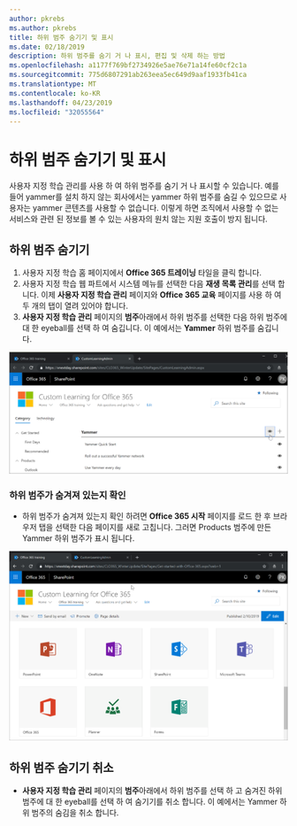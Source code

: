 ```yaml
---
author: pkrebs
ms.author: pkrebs
title: 하위 범주 숨기기 및 표시
ms.date: 02/18/2019
description: 하위 범주를 숨기 거 나 표시, 편집 및 삭제 하는 방법
ms.openlocfilehash: a1177f769bf2734926e5ae76e71a14fe60cf2c1a
ms.sourcegitcommit: 775d6807291ab263eea5ec649d9aaf1933fb41ca
ms.translationtype: MT
ms.contentlocale: ko-KR
ms.lasthandoff: 04/23/2019
ms.locfileid: "32055564"
---
```

# <a name="hide-and-show-subcategories"></a>하위 범주 숨기기 및 표시

사용자 지정 학습 관리를 사용 하 여 하위 범주를 숨기 거 나 표시할 수 있습니다. 예를 들어 yammer를 설치 하지 않는 회사에서는 yammer 하위 범주를 숨길 수 있으므로 사용자는 yammer 콘텐츠를 사용할 수 없습니다. 이렇게 하면 조직에서 사용할 수 없는 서비스와 관련 된 정보를 볼 수 있는 사용자의 원치 않는 지원 호출이 방지 됩니다.

## <a name="hide-a-subcategory"></a>하위 범주 숨기기 

1. 사용자 지정 학습 홈 페이지에서 **Office 365 트레이닝** 타일을 클릭 합니다.
2. 사용자 지정 학습 웹 파트에서 시스템 메뉴를 선택한 다음 **재생 목록 관리**를 선택 합니다. 이제 **사용자 지정 학습 관리** 페이지와 **Office 365 교육** 페이지를 사용 하 여 두 개의 탭이 열려 있어야 합니다. 
3. **사용자 지정 학습 관리** 페이지의 **범주**아래에서 하위 범주를 선택한 다음 하위 범주에 대 한 eyeball를 선택 하 여 숨깁니다. 이 예에서는 **Yammer** 하위 범주를 숨깁니다.  

![cg-hidesubcat-.png](media/cg-hidesubcat.png)

### <a name="verify-the-subcategory-is-hidden"></a>하위 범주가 숨겨져 있는지 확인
- 하위 범주가 숨겨져 있는지 확인 하려면 **Office 365 시작** 페이지를 로드 한 후 브라우저 탭을 선택한 다음 페이지를 새로 고칩니다. 그러면 Products 범주에 만든 Yammer 하위 범주가 표시 됩니다. 

![cg-hidesubcatrefresh-.png](media/cg-hidesubcatrefresh.png)

## <a name="unhide-a-subcategory"></a>하위 범주 숨기기 취소 

- **사용자 지정 학습 관리** 페이지의 **범주**아래에서 하위 범주를 선택 하 고 숨겨진 하위 범주에 대 한 eyeball를 선택 하 여 숨기기를 취소 합니다. 이 예에서는 Yammer 하위 범주의 숨김을 취소 합니다.
